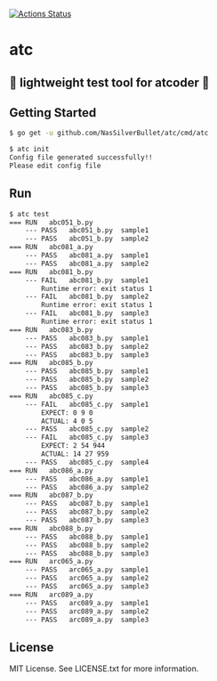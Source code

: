 [![Actions Status](https://github.com/NasSilverBullet/atc/workflows/CI/badge.svg)](https://github.com/NasSilverBullet/atc/actions)

# atc

## :rocket: lightweight test tool for atcoder :rocket:

## Getting Started

```sh
$ go get -u github.com/NasSilverBullet/atc/cmd/atc

$ atc init
Config file generated successfully!!
Please edit config file
```

## Run

```sh
$ atc test
=== RUN   abc051_b.py
    --- PASS   abc051_b.py  sample1
    --- PASS   abc051_b.py  sample2
=== RUN   abc081_a.py
    --- PASS   abc081_a.py  sample1
    --- PASS   abc081_a.py  sample2
=== RUN   abc081_b.py
    --- FAIL   abc081_b.py  sample1
        Runtime error: exit status 1
    --- FAIL   abc081_b.py  sample2
        Runtime error: exit status 1
    --- FAIL   abc081_b.py  sample3
        Runtime error: exit status 1
=== RUN   abc083_b.py
    --- PASS   abc083_b.py  sample1
    --- PASS   abc083_b.py  sample2
    --- PASS   abc083_b.py  sample3
=== RUN   abc085_b.py
    --- PASS   abc085_b.py  sample1
    --- PASS   abc085_b.py  sample2
    --- PASS   abc085_b.py  sample3
=== RUN   abc085_c.py
    --- FAIL   abc085_c.py  sample1
        EXPECT: 0 9 0
        ACTUAL: 4 0 5
    --- PASS   abc085_c.py  sample2
    --- FAIL   abc085_c.py  sample3
        EXPECT: 2 54 944
        ACTUAL: 14 27 959
    --- PASS   abc085_c.py  sample4
=== RUN   abc086_a.py
    --- PASS   abc086_a.py  sample1
    --- PASS   abc086_a.py  sample2
=== RUN   abc087_b.py
    --- PASS   abc087_b.py  sample1
    --- PASS   abc087_b.py  sample2
    --- PASS   abc087_b.py  sample3
=== RUN   abc088_b.py
    --- PASS   abc088_b.py  sample1
    --- PASS   abc088_b.py  sample2
    --- PASS   abc088_b.py  sample3
=== RUN   arc065_a.py
    --- PASS   arc065_a.py  sample1
    --- PASS   arc065_a.py  sample2
    --- PASS   arc065_a.py  sample3
=== RUN   arc089_a.py
    --- PASS   arc089_a.py  sample1
    --- PASS   arc089_a.py  sample2
    --- PASS   arc089_a.py  sample3
```

## License

MIT License. See LICENSE.txt for more information.
